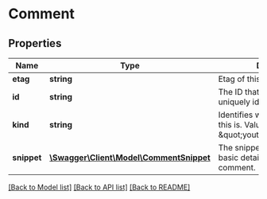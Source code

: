 # Comment

## Properties
Name | Type | Description | Notes
------------ | ------------- | ------------- | -------------
**etag** | **string** | Etag of this resource. | [optional] 
**id** | **string** | The ID that YouTube uses to uniquely identify the comment. | [optional] 
**kind** | **string** | Identifies what kind of resource this is. Value: the fixed string \&quot;youtube#comment\&quot;. | [optional] [default to 'youtube#comment']
**snippet** | [**\Swagger\Client\Model\CommentSnippet**](CommentSnippet.md) | The snippet object contains basic details about the comment. | [optional] 

[[Back to Model list]](../README.md#documentation-for-models) [[Back to API list]](../README.md#documentation-for-api-endpoints) [[Back to README]](../README.md)


